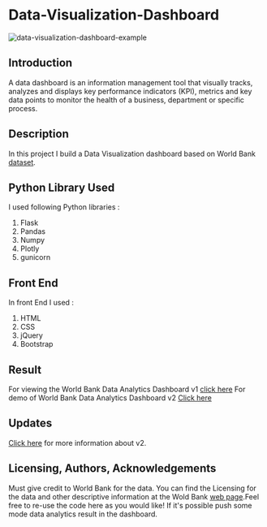 # Data-Visualization-Dashboard

![data-visualization-dashboard-example](https://user-images.githubusercontent.com/39211262/80624494-5f1a9c00-8a69-11ea-980b-8655384852ca.jpg)

## Introduction <a name="Python Library used"></a>
A data dashboard is an information management tool that visually tracks, analyzes and displays key performance indicators (KPI), metrics and key data points to monitor the health of a business, department or specific process.

## Description <a name="Python Library used"></a>
In this project I build a Data Visualization dashboard based on World Bank [dataset](https://data.worldbank.org/).

## Python Library Used <a name="Python Library used"></a>
I used following Python libraries :
<ol>
  <li>Flask</li>
  <li>Pandas</li>
  <Li>Numpy</li>
  <li>Plotly</li>
  <li>gunicorn</li>
</ol>

## Front End  <a name="Python Library used"></a>
In front End I used :
<ol>
  <li>HTML</li>
  <li>CSS</li>
  <li>jQuery</li>
  <li>Bootstrap</li>
</ol>

## Result  <a name="Python Library used"></a>

For viewing the World Bank Data Analytics Dashboard v1 [click here](https://toulikdevdata.herokuapp.com/)
For demo of World Bank Data Analytics Dashboard v2 [Click here](https://toulikdev2.herokuapp.com/)

## Updates  <a name="Python Library used"></a>

[Click here](https://github.com/Toulik-Das/Advanced-Data-Analytics-Dashboard) for more information about v2. 

## Licensing, Authors, Acknowledgements<a name="licensing"></a>

Must give credit to World Bank for the data. You can find the Licensing for the data and other descriptive information at the Wold Bank [web page](https://data.worldbank.org/).Feel free to re-use the code here as you would like! If it's possible push some mode data analytics result in the dashboard.

